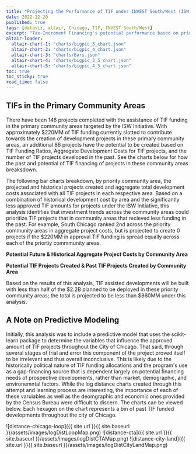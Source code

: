 ```yaml
---
title: "Projecting the Performance of TIF under INVEST South/West (ISW)"
date: 2022-12-20
published: true
tags: [dataviz, altair, Chicago, TIF, INVEST South/West]
excerpt: "Tax-Increment Financing's potential performance based on prior TIF funded projects in the INVEST South/West Initiative's Primary Community Areas."
altair-loader:
  altair-chart-1: "charts/bigpic_3_chart.json"
  altair-chart-2: "charts/bigpic_4_chart.json"
  altair-chart-3: "charts/Bars.json"
  altair-chart-4: "charts/bigpic_3_5_chart.json"
  altair-chart-5: "charts/bigpic_4_5_chart.json"
toc: true
toc_sticky: true
read_time: false
---
```


## TIFs in the Primary Community Areas

There have been 146 projects completed with the assistance of TIF funding in the primary community areas targeted by the ISW Initiative. With approximately $220MM of TIF funding currently slotted to contribute towards the creation of development projects in these primary community areas, an additional 86 projects have the potential to be created based on TIF Funding Ratios, Aggregate Development Costs for TIF projects, and the number of TIF projects developed in the past. See the charts below for how the past and potential of TIF financing of projects in these community areas breaksdown. 

<div id="altair-chart-3"></div>

The following bar charts breakdown, by priority community area, the projected and historical projects created and aggregate total development costs associated with all TIF projects in each respective area. Based on a combination of historical development cost by area and the significantly less approved TIF amounts for projects under the ISW Initiative, this analysis identifies that investment trends across the community areas could prioritize TIF projects that in community areas that recieved less funding in the past. For example, South Chicago ranked 2nd across the priority community areas in aggregate project costs, but is projected to create 0 projects if the $220MM in approval TIF funding is spread equally across each of the priortiy commmunity areas.

**Potential Future & Historical Aggregate Project Costs by Community Area**
<div id="altair-chart-1"></div>
<div id="altair-chart-4"></div>

**Potential TIF Projects Created & Past TIF Projects Created by Community Area**
<div id="altair-chart-2"></div>
<div id="altair-chart-5"></div>

Based on the results of this analysis, TIF assisted developments will be built with less than half of the $2.2B planned to be deployed in these priority community areas; the total is projected to be less than $860MM under this analysis. 

## A Note on Predictive Modeling

Initially, this analysis was to include a predictive model that uses the scikit-learn package to determine the variables that influence the approved amount of TIF projects throughout the City of Chicago. That said, through several stages of trial and error this component of the project proved itself to be irrelevant and thus overall inconclusive. This is likely due to the historically political nature of TIF funding allocations and the program's use as a gap-financing source that is dependent largely on potential financing needs of prospective developments, rather than market, demographic, and environemntal factors. While the log distance charts created through this attempt and learning process are interesting, the importance of each of these varuiables as well as the deomgraphic and economic ones provided by the Census Bureau were difficult to discern. The charts can be viewed below. Each hexagon on the chart represents a bin of past TIF funded developments throughout the city of Chicago.

![distance-chicago-loop]({{ site.url }}{{ site.baseurl }}/assets/images/logDistLoopMap.png)
![distance-cta]({{ site.url }}{{ site.baseurl }}/assets/images/logDistCTAMap.png)
![distance-city-land]({{ site.url }}{{ site.baseurl }}/assets/images/logDistCityLandMap.png)



